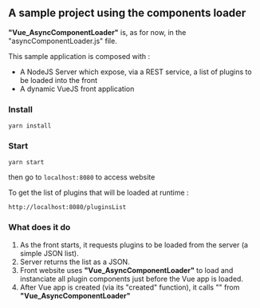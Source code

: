 ## A sample project using the components loader

**"Vue_AsyncComponentLoader"** is, as for now, in the "asyncComponentLoader.js" file.

This sample application is composed with :
 * A NodeJS Server which expose, via a REST service, a list of plugins to be loaded into the front
 * A dynamic VueJS front application 

### Install
```yarn install```

### Start
```yarn start```

then go to ```localhost:8080``` to access website

To get the list of plugins that will be loaded at runtime :

 ```http://localhost:8080/pluginsList```

### What does it do
 1. As the front starts, it requests plugins to be loaded from the server (a simple JSON list).
 1. Server returns the list as a JSON.
 1. Front website uses **"Vue_AsyncComponentLoader"** to load and instanciate all plugin components just before the Vue app is loaded.
 1. After Vue app is created (via its "created" function), it calls "" from **"Vue_AsyncComponentLoader"**
 
 


